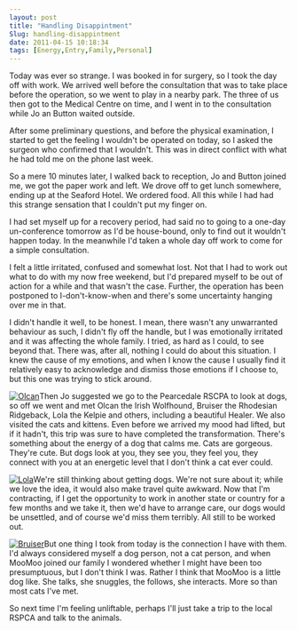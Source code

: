 ```yaml
---
layout: post
title: "Handling Disappintment"
Slug: handling-disappintment
date: 2011-04-15 10:18:34
tags: [Energy,Entry,Family,Personal]
---
```

Today was ever so strange. I was booked in for surgery, so I took the day off with work. We arrived well before the consultation that was to take place before the operation, so we went to play in a nearby park. The three of us then got to the Medical Centre on time, and I went in to the consultation while Jo an Button waited outside.

After some preliminary questions, and before the physical examination, I started to get the feeling I wouldn't be operated on today, so I asked the surgeon who confirmed that I wouldn't. This was in direct conflict with what he had told me on the phone last week.

So a mere 10 minutes later, I walked back to reception, Jo and Button joined me, we got the paper work and left. We drove off to get lunch somewhere, ending up at the Seaford Hotel. We ordered food. All this while I had had this strange sensation that I couldn't put my finger on.

I had set myself up for a recovery period, had said no to going to a one-day un-conference tomorrow as I'd be house-bound, only to find out it wouldn't happen today. In the meanwhile I'd taken a whole day off work to come for a simple consultation.

I felt a little irritated, confused and somewhat lost. Not that I had to work out what to do with my now free weekend, but I'd prepared myself to be out of action for a while and that wasn't the case. Further, the operation has been postponed to I-don't-know-when and there's some uncertainty hanging over me in that.

I didn't handle it well, to be honest. I mean, there wasn't any unwarranted behaviour as such, I didn't fly off the handle, but I was emotionally irritated and it was affecting the whole family. I tried, as hard as I could, to see beyond that. There was, after all, nothing I could do about this situation. I knew the cause of my emotions, and when I know the cause I usually find it relatively easy to acknowledge and dismiss those emotions if I choose to, but this one was trying to stick around.

[![](/wp-content/uploads/2011/04/RSPCA_pen_olcan-150x150.jpg "Olcan")](/wp-content/uploads/2011/04/RSPCA_pen_olcan.jpg)Then Jo suggested we go to the Pearcedale RSCPA to look at dogs, so off we went and met Olcan the Irish Wolfhound, Bruiser the Rhodesian Ridgeback, Lola the Kelpie and others, including a beautiful Healer. We also visited the cats and kittens. Even before we arrived my mood had lifted, but if it hadn't, this trip was sure to have completed the transformation. There's something about the energy of a dog that calms me. Cats are gorgeous. They're cute. But dogs look at you, they see you, they feel you, they connect with you at an energetic level that I don't think a cat ever could.

[![](/wp-content/uploads/2011/04/pen_705902_2-150x150.jpg "Lola")](/wp-content/uploads/2011/04/pen_705902_2.jpg)We're still thinking about getting dogs. We're not sure about it; while we love the idea, it would also make travel quite awkward. Now that I'm contracting, if I get the opportunity to work in another state or country for a few months and we take it, then we'd have to arrange care, our dogs would be unsettled, and of course we'd miss them terribly. All still to be worked out.

[![](/wp-content/uploads/2011/04/pen_632980-150x150.jpg "Bruiser")](/wp-content/uploads/2011/04/pen_632980.jpg)But one thing I took from today is the connection I have with them. I'd always considered myself a dog person, not a cat person, and when MooMoo joined our family I wondered whether I might have been too presumptuous, but I don't think I was. Rather I think that MooMoo is a little dog like. She talks, she snuggles, the follows, she interacts. More so than most cats I've met.

So next time I'm feeling unliftable, perhaps I'll just take a trip to the local RSPCA and talk to the animals.
